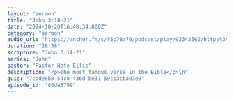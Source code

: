 ```yaml
---
layout: "sermon"
title: "John 3:14-21"
date: "2024-10-20T16:48:34.000Z"
category: "sermon"
audio_url: "https://anchor.fm/s/f5d78a70/podcast/play/93342562/https%3A%2F%2Fd3ctxlq1ktw2nl.cloudfront.net%2Fstaging%2F2024-9-21%2F388471771-44100-2-564dd09d3099e.m4a"
duration: "26:38"
scripture: "John 3:14-21"
series: "John"
pastor: "Pastor Nate Ellis"
description: "<p>The most famous verse in the Bible</p>\n"
guid: "7cdde0b0-54c8-436d-be31-59cb3cba93e9"
episode_id: "86de3799"
---
```


